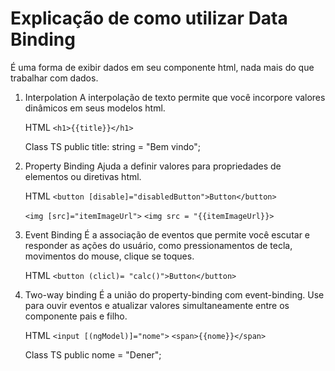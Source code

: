 # Explicação de como utilizar Data Binding

É uma forma de exibir dados em seu componente html, nada mais do que trabalhar com dados.

1. Interpolation
    A interpolação de texto permite que você incorpore valores dinâmicos em seus modelos html.

    HTML
    `<h1>{{title}}</h1>`

    Class TS
    public title: string = "Bem vindo";

2. Property Binding
    Ajuda a definir valores para propriedades de elementos ou diretivas html.

    HTML
    `<button [disable]="disabledButton">Button</button>`

    `<img [src]="itemImageUrl">`
    `<img src = "{{itemImageUrl}}>`

3. Event Binding
    É a associação de eventos que permite você escutar e responder as ações do usuário, como pressionamentos de tecla, movimentos do mouse, clique se toques.

    HTML
    `<button (clicl)= "calc()">Button</button>`

4. Two-way binding
    É a união do property-binding com event-binding. Use para ouvir eventos e atualizar valores simultaneamente entre os componente pais e filho.

    HTML
    `<input [(ngModel)]="nome">`
    `<span>{{nome}}</span>`

    Class TS
    public nome = "Dener";
